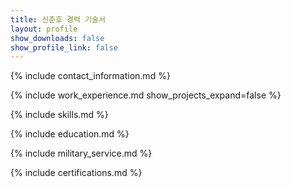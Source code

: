 ```yaml
---
title: 신춘호 경력 기술서
layout: profile
show_downloads: false
show_profile_link: false
---
```


{% include contact_information.md %}

{% include work_experience.md show_projects_expand=false %}

{% include skills.md %}

{% include education.md %}

{% include military_service.md %}

{% include certifications.md %}
